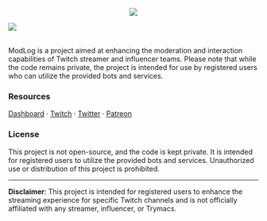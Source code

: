 <p align="center">
  <a href="https://www.modlog.tv">
    <img src="https://i.imgur.com/kxO5kop.png">
  </a>
</p>

<a href="https://github.com/ModLogTV/twitch/blob/main/LICENSE">
  <img src="https://img.shields.io/badge/license-Unlicense-blue.svg">
</a>

<br />
<br />

ModLog is a project aimed at enhancing the moderation and interaction capabilities of Twitch streamer and influencer teams. Please note that while the code remains private, the project is intended for use by registered users who can utilize the provided bots and services.

### Resources
[Dashboard](https://www.modlog.tv) &centerdot;
 [Twitch](https://www.twitch.tv/modlogtv) &centerdot;
 [Twitter](https://www.twitter.com/modlogtv) &centerdot;
 [Patreon](https://www.patreon.com/modlog)

### License

This project is not open-source, and the code is kept private. It is intended for registered users to utilize the provided bots and services. Unauthorized use or distribution of this project is prohibited.

---

**Disclaimer**: This project is intended for registered users to enhance the streaming experience for specific Twitch channels and is not officially affiliated with any streamer, influencer, or Trymacs. 
